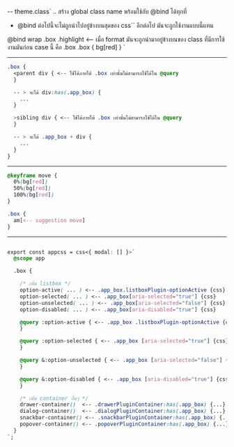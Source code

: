 -- theme.class`
.. สร้าง global class name พร้อมใช้กับ @bind ได้ทุกที่

- @bind ต่อไปนี้จะไม่ถูกนำไปอยู่ข้างบนสุดของ css`` อีกต่อไป มันจะถูกใช้งานแบบนี้แทน

@bind wrap .box .highlight <-- เมื่อ format มันจะถูกนำมาอยู่ข้างบนของ class ที่มีการใช้งานมันก่อน case นี้ คือ .box
.box {
bg[red]
}
`

---

```css
.box {
  <parent div { <-- ใช้ได้ภายใต้ .box เท่านั้นไม่สามารถใช้ได้ใน @query
  }

  -- > จะได้ div:has(.app_box) {
    ...
  }

  >sibling div { <-- ใช้ได้ภายใต้ .box เท่านั้นไม่สามารถใช้ได้ใน @query
  }

  -- > จะได้ .app_box + div {
    ...
  }
}
```

---

```css
@keyframe move {
  0%(bg[red])
  50%(bg[red])
  100%(bg[red])
}

.box {
  am[<-- suggestion move]
}
```

---

```css

export const appcss = css<{ modal: [] }>`
  @scope app

  .box {

    /* เพิ่ม listbox */
    option-active( ... ) <-- .app_box.listboxPlugin-optionActive {css}
    option-selected( ... ) <-- .app_box[aria-selected="true"] {css}
    option-unselected( ... ) <-- .app_box[aria-selected="false"] {css}
    option-disabled( ... ) <-- .app_box[aria-disabled="true"] {css}

    @query :option-active { <-- .app_box .listboxPlugin-optionActive {css}
    }

    @query :option-selected { <-- .app_box [aria-selected="true"] {css}
    }

    @query &:option-unselected { <-- .app_box [aria-selected="false"] {css}
    }

    @query &:option-disabled { <-- .app_box [aria-disabled="true"] {css}
    }

    /* เพิ่ม container อื่นๆ */
    drawer-container()  <-- .drawerPluginContainer:has(.app_box) {...}
    dialog-container()  <-- .dialogPluginContainer:has(.app_box) {...}
    snackbar-container() <-- .snackbarPluginContainer:has(.app_box) {...}
    popover-container() <-- .popoverPluginContainer:has(.app_box) {...}
  }
`;

```
